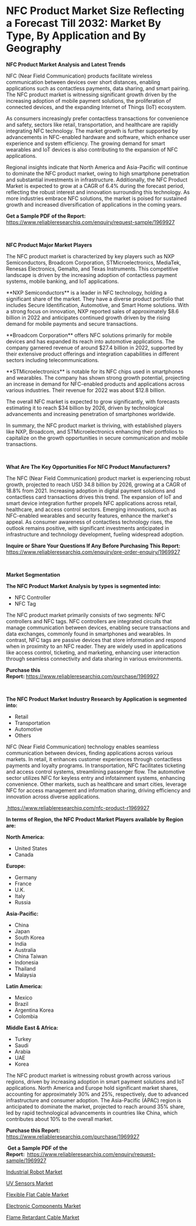 <p><h1>NFC Product Market Size Reflecting a Forecast Till 2032: Market By Type, By Application and By Geography</h1></p><p><strong>NFC Product Market Analysis and Latest Trends</strong></p>
<p><p>NFC (Near Field Communication) products facilitate wireless communication between devices over short distances, enabling applications such as contactless payments, data sharing, and smart pairing. The NFC product market is witnessing significant growth driven by the increasing adoption of mobile payment solutions, the proliferation of connected devices, and the expanding Internet of Things (IoT) ecosystem.</p><p>As consumers increasingly prefer contactless transactions for convenience and safety, sectors like retail, transportation, and healthcare are rapidly integrating NFC technology. The market growth is further supported by advancements in NFC-enabled hardware and software, which enhance user experience and system efficiency. The growing demand for smart wearables and IoT devices is also contributing to the expansion of NFC applications.</p><p>Regional insights indicate that North America and Asia-Pacific will continue to dominate the NFC product market, owing to high smartphone penetration and substantial investments in infrastructure. Additionally, the NFC Product Market is expected to grow at a CAGR of 6.4% during the forecast period, reflecting the robust interest and innovation surrounding this technology. As more industries embrace NFC solutions, the market is poised for sustained growth and increased diversification of applications in the coming years.</p></p>
<p><strong>Get a Sample PDF of the Report:&nbsp;</strong> <a href="https://www.reliableresearchiq.com/enquiry/request-sample/1969927?utm_campaign=103&utm_medium=2&utm_source=Github&utm_content=ia&utm_term=12022025&utm_id=nfc-product">https://www.reliableresearchiq.com/enquiry/request-sample/1969927</a></p>
<p>&nbsp;</p>
<p><strong>NFC Product Major Market Players</strong></p>
<p><p>The NFC product market is characterized by key players such as NXP Semiconductors, Broadcom Corporation, STMicroelectronics, MediaTek, Renesas Electronics, Gemalto, and Texas Instruments. This competitive landscape is driven by the increasing adoption of contactless payment systems, mobile banking, and IoT applications.</p><p>**NXP Semiconductors** is a leader in NFC technology, holding a significant share of the market. They have a diverse product portfolio that includes Secure Identification, Automotive, and Smart Home solutions. With a strong focus on innovation, NXP reported sales of approximately $8.6 billion in 2022 and anticipates continued growth driven by the rising demand for mobile payments and secure transactions.</p><p>**Broadcom Corporation** offers NFC solutions primarily for mobile devices and has expanded its reach into automotive applications. The company garnered revenue of around $27.4 billion in 2022, supported by their extensive product offerings and integration capabilities in different sectors including telecommunications.</p><p>**STMicroelectronics** is notable for its NFC chips used in smartphones and wearables. The company has shown strong growth potential, projecting an increase in demand for NFC-enabled products and applications across various industries. Their revenue for 2022 was about $12.8 billion. </p><p>The overall NFC market is expected to grow significantly, with forecasts estimating it to reach $34 billion by 2026, driven by technological advancements and increasing penetration of smartphones worldwide. </p><p>In summary, the NFC product market is thriving, with established players like NXP, Broadcom, and STMicroelectronics enhancing their portfolios to capitalize on the growth opportunities in secure communication and mobile transactions.</p></p>
<p>&nbsp;</p>
<p><strong>What Are The Key Opportunities For NFC Product Manufacturers?</strong></p>
<p><p>The NFC (Near Field Communication) product market is experiencing robust growth, projected to reach USD 34.8 billion by 2026, growing at a CAGR of 18.8% from 2021. Increasing adoption in digital payment solutions and contactless card transactions drives this trend. The expansion of IoT and smart device integration further propels NFC applications across retail, healthcare, and access control sectors. Emerging innovations, such as NFC-enabled wearables and security features, enhance the market's appeal. As consumer awareness of contactless technology rises, the outlook remains positive, with significant investments anticipated in infrastructure and technology development, fueling widespread adoption.</p></p>
<p><strong>Inquire or Share Your Questions If Any Before Purchasing This Report:</strong> <a href="https://www.reliableresearchiq.com/enquiry/pre-order-enquiry/1969927?utm_campaign=103&utm_medium=2&utm_source=Github&utm_content=ia&utm_term=12022025&utm_id=nfc-product">https://www.reliableresearchiq.com/enquiry/pre-order-enquiry/1969927</a></p>
<p>&nbsp;</p>
<p><strong>Market Segmentation</strong></p>
<p><strong>The NFC Product Market Analysis by types is segmented into:</strong></p>
<p><ul><li>NFC Controller</li><li>NFC Tag</li></ul></p>
<p><p>The NFC product market primarily consists of two segments: NFC controllers and NFC tags. NFC controllers are integrated circuits that manage communication between devices, enabling secure transactions and data exchanges, commonly found in smartphones and wearables. In contrast, NFC tags are passive devices that store information and respond when in proximity to an NFC reader. They are widely used in applications like access control, ticketing, and marketing, enhancing user interaction through seamless connectivity and data sharing in various environments.</p></p>
<p><strong>Purchase this Report:&nbsp;</strong><a href="https://www.reliableresearchiq.com/purchase/1969927?utm_campaign=103&utm_medium=2&utm_source=Github&utm_content=ia&utm_term=12022025&utm_id=nfc-product">https://www.reliableresearchiq.com/purchase/1969927</a></p>
<p>&nbsp;</p>
<p><strong>The NFC Product Market Industry Research by Application is segmented into:</strong></p>
<p><ul><li>Retail</li><li>Transportation</li><li>Automotive</li><li>Others</li></ul></p>
<p><p>NFC (Near Field Communication) technology enables seamless communication between devices, finding applications across various markets. In retail, it enhances customer experiences through contactless payments and loyalty programs. In transportation, NFC facilitates ticketing and access control systems, streamlining passenger flow. The automotive sector utilizes NFC for keyless entry and infotainment systems, enhancing convenience. Other markets, such as healthcare and smart cities, leverage NFC for access management and information sharing, driving efficiency and innovation across diverse applications.</p></p>
<p><a href="https://www.reliableresearchiq.com/nfc-product-r1969927?utm_campaign=103&utm_medium=2&utm_source=Github&utm_content=ia&utm_term=12022025&utm_id=nfc-product">&nbsp;https://www.reliableresearchiq.com/nfc-product-r1969927</a></p>
<p><strong>In terms of Region, the NFC Product Market Players available by Region are:</strong></p>
<p>
    <p> <strong> North America: </strong>
        <ul>
            <li>United States</li>
            <li>Canada</li>
        </ul>
        </p> 
    <p> <strong> Europe: </strong>
        <ul>
            <li>Germany</li>
            <li>France</li>
            <li>U.K.</li>
            <li>Italy</li>
            <li>Russia</li>
        </ul>
        </p> 
    <p> <strong> Asia-Pacific: </strong>
        <ul>
            <li>China</li>
            <li>Japan</li>
            <li>South Korea</li>
            <li>India</li>
            <li>Australia</li>
            <li>China Taiwan</li>
            <li>Indonesia</li>
            <li>Thailand</li>
            <li>Malaysia</li>
        </ul>
        </p> 
    <p> <strong> Latin America: </strong>
        <ul>
            <li>Mexico</li>
            <li>Brazil</li>
            <li>Argentina Korea</li>
            <li>Colombia</li>
        </ul>
        </p> 
    <p> <strong> Middle East & Africa: </strong>
        <ul>
            <li>Turkey</li>
            <li>Saudi</li>
            <li>Arabia</li>
            <li>UAE</li>
            <li>Korea</li>
        </ul>
    </p>
    </p>
<p><p>The NFC product market is witnessing robust growth across various regions, driven by increasing adoption in smart payment solutions and IoT applications. North America and Europe hold significant market shares, accounting for approximately 30% and 25%, respectively, due to advanced infrastructure and consumer adoption. The Asia-Pacific (APAC) region is anticipated to dominate the market, projected to reach around 35% share, led by rapid technological advancements in countries like China, which contributes about 10% to the overall market.</p></p>
<p><strong>Purchase this Report: </strong><a href="https://www.reliableresearchiq.com/purchase/1969927?utm_campaign=103&utm_medium=2&utm_source=Github&utm_content=ia&utm_term=12022025&utm_id=nfc-product">https://www.reliableresearchiq.com/purchase/1969927</a></p>
<p>&nbsp;<strong>Get a Sample PDF of the Report:&nbsp;&nbsp;</strong><a href="https://www.reliableresearchiq.com/enquiry/request-sample/1969927?utm_campaign=103&utm_medium=2&utm_source=Github&utm_content=ia&utm_term=12022025&utm_id=nfc-product">https://www.reliableresearchiq.com/enquiry/request-sample/1969927</a></p>
<p><strong></strong></p>
<p><p><a href="https://github.com/bedelibekwe58/Market-Research-Report-List-1/blob/main/industrial-robot-market.md?utm_campaign=103&utm_medium=2&utm_source=Github&utm_content=ia&utm_term=12022025&utm_id=nfc-product">Industrial Robot Market</a></p><p><a href="https://github.com/huelarnzeba29/Market-Research-Report-List-1/blob/main/uv-sensors-market.md?utm_campaign=103&utm_medium=2&utm_source=Github&utm_content=ia&utm_term=12022025&utm_id=nfc-product">UV Sensors Market</a></p><p><a href="https://github.com/cachuhashieb/Market-Research-Report-List-1/blob/main/flexible-flat-cable-market.md?utm_campaign=103&utm_medium=2&utm_source=Github&utm_content=ia&utm_term=12022025&utm_id=nfc-product">Flexible Flat Cable Market</a></p><p><a href="https://github.com/kmettjanksj7/Market-Research-Report-List-1/blob/main/electronic-components-market.md?utm_campaign=103&utm_medium=2&utm_source=Github&utm_content=ia&utm_term=12022025&utm_id=nfc-product">Electronic Components Market</a></p><p><a href="https://github.com/ypumgtoivo/Market-Research-Report-List-1/blob/main/flame-retardant-cable-market.md?utm_campaign=103&utm_medium=2&utm_source=Github&utm_content=ia&utm_term=12022025&utm_id=nfc-product">Flame Retardant Cable Market</a></p></p>